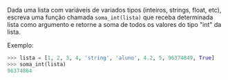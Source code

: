 Dada uma lista com variáveis de variados tipos (inteiros, strings, float, etc), escreva uma função chamada `soma_int(lista)` que receba determinada lista como argumento e retorne a soma de todos os valores do tipo "int" da lista.

Exemplo:

```python
>>> lista = [1, 2, 3, 4, 'string', 'aluno', 4.2, 5, 96374849, True]
>>> soma_int(lista)
96374864

```